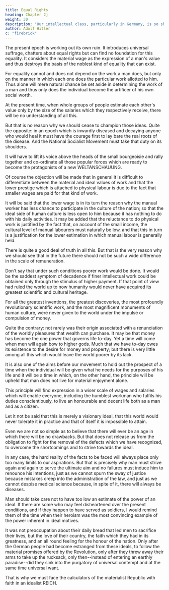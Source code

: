```yaml
---
title: Equal Rights
heading: Chapter 2j
weight: 30
description: "Our intellectual class, particularly in Germany, is so shut up in itself and fossilized that it lacks living contact with the classes beneath it"
author: Adolf Hitler
c: "firebrick"
---
```



The present epoch is working out its own ruin. It introduces universal suffrage, chatters about equal rights but can find no foundation for this equality. It considers the material wage as the expression of a man's value and thus destroys the basis of the noblest kind of equality that can exist. 

For equality cannot and does not depend on the work a man does, but only on the manner in which each one does the particular work allotted to him. Thus alone will mere natural chance be set aside in determining the work of a man and thus only does the individual become the artificer of his own social worth. 

At the present time, when whole groups of people estimate each other's value only by the size of the salaries which they respectively receive, there will be no understanding of all this. 

But that is no reason why we should cease to champion those ideas. Quite the opposite: in an epoch which is inwardly diseased and decaying anyone who would heal it must have the courage first to lay bare the real roots of the disease. And the National  Socialist Movement must take that duty on its shoulders. 

It will have to lift its voice above the heads of the small bourgeoisie and rally together and co-ordinate all those popular forces which are ready to become the protagonists of a new WELTANSCHAUUNG. 

Of course the objection will be made that in general it is difficult to differentiate between the material and ideal values of work and that the lower prestige which is attached to physical labour is due to the fact that smaller wages are paid for that kind of work. 

It will be said that the lower wage is in its turn the reason why the manual worker has less chance to participate in the culture of the nation; so that the ideal side of human culture is less open to him because it has nothing to do with his daily activities. It may be added that the reluctance to do physical work is justified by the fact that, on account of the small income, the cultural level of manual
labourers must naturally be low, and that this in turn is a justification for the lower
estimation in which manual labour is generally held.

There is quite a good deal of truth in all this. But that is the very reason why we should see that in the future there should not be such a wide difference in the scale of remuneration. 

Don't say that under such conditions poorer work would be done. It would be the saddest symptom of decadence if finer intellectual work could be
obtained only through the stimulus of higher payment. If that point of view had ruled the world up to now humanity would never have acquired its greatest scientific and cultural heritage.

For all the greatest inventions, the greatest discoveries, the most profoundly revolutionary scientific work, and the most magnificent monuments of human culture, were never given to the world under the impulse or compulsion of
money. 

Quite the contrary: not rarely was their origin associated with a renunciation of the worldly pleasures that wealth can purchase.
It may be that money has become the one power that governs life to-day. Yet a time will come when men will again bow to higher gods. Much that we have to-day owes its existence to the desire for money and property; but there is very little among all this
which would leave the world poorer by its lack.

It is also one of the aims before our movement to hold out the prospect of a time when
the individual will be given what he needs for the purposes of his life and it will be a
time in which, on the other hand, the principle will be upheld that man does not live for
material enjoyment alone.

This principle will find expression in a wiser scale of wages and salaries which will enable everyone, including the humblest workman who fulfils his duties conscientiously, to live an honourable and decent life both as a man and as a
citizen. 

Let it not be said that this is merely a visionary ideal, that this world would never tolerate it in practice and that of itself it is impossible to attain.

Even we are not so simple as to believe that there will ever be an age in which there will be no drawbacks. But that does not release us from the obligation to fight for the removal of the defects which we have recognized, to overcome the shortcomings and to 
strive towards the ideal. 

In any case, the hard reality of the facts to be faced will always place only too many limits to our aspirations. But that is precisely why man must strive again and again to serve the ultimate aim and no failures must induce him to renounce his intentions, just as we cannot spurn the sway of justice because mistakes creep into the administration of the law, and just as we cannot despise medical science because, in spite of it, there will always be diseases.

Man should take care not to have too low an estimate of the power of an ideal. If there are some who may feel disheartened over the present conditions, and if they happen to have served as soldiers, I would remind them of the time when their heroism was the most convincing example of the power inherent in ideal motives. 

It was not preoccupation about their daily bread that led men to sacrifice their lives, but the love of their country, the faith which they had in its greatness, and an all round feeling for the honour of the nation. Only after the German people had become estranged from these ideals, to follow the material promises offered by the Revolution, only after they threw away their arms to take up the rucksack, only then--instead of entering an earthly paradise--did they sink into the purgatory of universal contempt and at the same time universal want.

That is why we must face the calculators of the materialist Republic with faith in an idealist REICH. 

